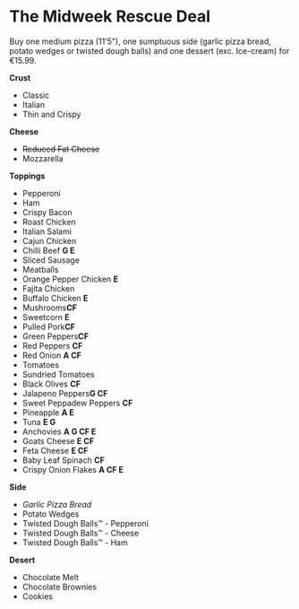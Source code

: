 # The Midweek Rescue Deal
Buy one medium pizza (11'5"), one sumptuous side (garlic pizza bread, potato wedges or twisted dough balls) and one dessert (exc. Ice-cream) for €15.99.

**Crust**
- Classic
- Italian
- Thin and Crispy

**Cheese**
- ~~Reduced Fat Cheese~~
- Mozzarella

**Toppings**
- Pepperoni
- Ham
- Crispy Bacon
- Roast Chicken
- Italian Salami
- Cajun Chicken
- Chilli Beef **G E**
- Sliced Sausage
- Meatballs
- Orange Pepper Chicken **E**
- Fajita Chicken
- Buffalo Chicken **E**
- Mushrooms**CF**
- Sweetcorn **E**
- Pulled Pork**CF**
- Green Peppers**CF**
- Red Peppers **CF**
- Red Onion **A CF**
- Tomatoes
- Sundried Tomatoes
- Black Olives **CF**
- Jalapeno Peppers**G CF**
- Sweet Peppadew Peppers **CF**
- Pineapple **A E**
- Tuna **E G**
- Anchovies **A G CF E**
- Goats Cheese **E CF**
- Feta Cheese **E CF**
- Baby Leaf Spinach **CF**
- Crispy Onion Flakes **A CF E**


**Side**
- *Garlic Pizza Bread*
- Potato Wedges
- Twisted Dough Balls™ - Pepperoni
- Twisted Dough Balls™ - Cheese
- Twisted Dough Balls™ - Ham

**Desert**
- Chocolate Melt
- Chocolate Brownies
- Cookies

